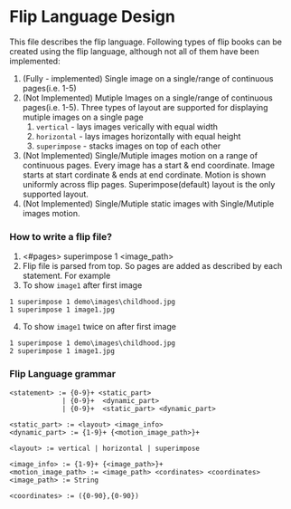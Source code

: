 # Flip Language Design
This file describes the flip language. Following types of flip books can be created using the flip language, although not all of them have been
implemented:
1. (Fully - implemented) Single image on a single/range of continuous pages(i.e. 1-5)
2. (Not Implemented) Mutiple Images on a single/range of continuous pages(i.e. 1-5). Three types of layout are supported for displaying mutiple images on a single page
    1. `vertical` - lays images verically with equal width
    2. `horizontal` - lays images horizontally with equal height
    3. `superimpose` - stacks images on top of each other  
3. (Not Implemented) Single/Mutiple images motion on a range of continuous pages. Every image has a start & end coordinate. Image starts at start cordinate & ends at end cordinate. Motion is shown uniformly across flip pages. Superimpose(default) layout is the only supported layout.
4. (Not Implemented) Single/Mutiple static images with Single/Mutiple images motion.

### How to write a flip file?
1. <#pages> superimpose 1 <image_path>
2. Flip file is parsed from top. So pages are added as described by each statement. For example
3. To show `image1` after first image
```
1 superimpose 1 demo\images\childhood.jpg
1 superimpose 1 image1.jpg
```
4. To show `image1` twice on after first image
```
1 superimpose 1 demo\images\childhood.jpg
2 superimpose 1 image1.jpg
```
    

### Flip Language grammar
```
<statement> := {0-9}+ <static_part> 
             | {0-9}+  <dynamic_part>
             | {0-9}+  <static_part> <dynamic_part>

<static_part> := <layout> <image_info>
<dynamic_part> := {1-9}+ {<motion_image_path>}+ 

<layout> := vertical | horizontal | superimpose

<image_info> := {1-9}+ {<image_path>}+
<motion_image_path> := <image_path> <cordinates> <coordinates>
<image_path> := String

<coordinates> := ({0-90},{0-90})
 ```

